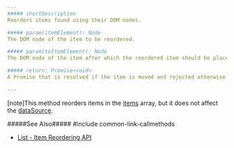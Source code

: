```yaml
---
##### shortDescription
Reorders items found using their DOM nodes.

##### param(itemElement): Node
The DOM node of the item to be reordered.

##### param(toItemElement): Node
The DOM node of the item after which the reordered item should be placed.

##### return: Promise<void>
A Promise that is resolved if the item is moved and rejected otherwise. It is a [native Promise](https://developer.mozilla.org/en-US/docs/Web/JavaScript/Reference/Global_Objects/Promise) or a [jQuery.Promise](https://api.jquery.com/Types/#Promise) when you use jQuery.

---
```

[note]This method reorders items in the [items](/api-reference/10%20UI%20Widgets/CollectionWidget/1%20Configuration/items.md '/Documentation/ApiReference/UI_Widgets/dxList/Configuration/#items') array, but it does not affect the [dataSource](/api-reference/10%20UI%20Widgets/CollectionWidget/1%20Configuration/dataSource.md '/Documentation/ApiReference/UI_Widgets/dxList/Configuration/#dataSource').

#####See Also#####
#include common-link-callmethods
- [List - Item Reordering API](/concepts/05%20Widgets/List/30%20Item%20Reordering/05%20API.md '/Documentation/Guide/Widgets/List/Item_Reordering/#API')